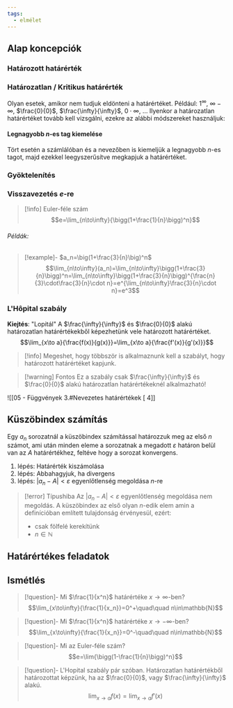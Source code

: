 ```yaml
---
tags:
  - elmélet
---
```

## Alap koncepciók
### Határozott határérték
### Határozatlan / Kritikus határérték
Olyan esetek, amikor nem tudjuk eldönteni a határértéket. Például: $1^\infty$, $\infty-\infty$, $\frac{0}{0}$, $\frac{\infty}{\infty}$,  $0\cdot\infty$, …
Ilyenkor a határozatlan határértéket tovább kell vizsgálni, ezekre az alábbi módszereket használjuk:
#### Legnagyobb $n$-es tag kiemelése
Tört esetén a számlálóban és a nevezőben is kiemeljük a legnagyobb $n$-es tagot, majd ezekkel leegyszerűsítve megkapjuk a határértéket.
### Gyöktelenítés
### Visszavezetés $e$-re
> [!info] Euler-féle szám
> $$e=\lim_{n\to\infty}{\bigg(1+\frac{1}{n}\bigg)^n}$$
###### Példák:
> [!example]- $a_n=\big(1+\frac{3}{n}\big)^n$
> $$\lim_{n\to\infty}(a_n)=\lim_{n\to\infty}\bigg(1+\frac{3}{n}\bigg)^n=\lim_{n\to\infty}\bigg(1+\frac{3}{n}\bigg)^{\frac{n}{3}\cdot\frac{3}{n}\cdot n}=e^{\lim_{n\to\infty}\frac{3}{n}\cdot n}=e^3$$
### L'Hôpital szabály
**Kiejtés**: "Lopitál"
A $\frac{\infty}{\infty}$ és $\frac{0}{0}$ alakú határozatlan határértékekből képezhetünk vele határozott határértéket.
$$\lim_{x\to a}{\frac{f(x)}{g(x)}}=\lim_{x\to a}{\frac{f'(x)}{g'(x)}}$$
> [!info] 
> Megeshet, hogy többször is alkalmaznunk kell a szabályt, hogy határozott határértéket kapjunk.

> [!warning] Fontos
> Ez a szabály csak $\frac{\infty}{\infty}$ és $\frac{0}{0}$ alakú határozatlan határértékeknél alkalmazható!
> 

![[05 - Függvények 3.#Nevezetes határértékek [ 4]]
## Küszöbindex számítás
Egy $a_n$ sorozatnál a küszöbindex számítással határozzuk meg az első $n$ számot, ami után minden eleme a sorozatnak a megadott $\varepsilon$ határon belül van az $A$ határértékhez, feltéve hogy a sorozat konvergens.
1. lépés: Határérték kiszámolása
2. lépés: Abbahagyjuk, ha divergens
3. lépés: $|a_n-A|<\varepsilon$ egyenlőtlenség megoldása $n$-re
> [!error] Típushiba
> Az $|a_n-A|<\varepsilon$ egyenlőtlenség megoldása nem megoldás. A küszöbindex az első olyan $n$-edik elem amin a definícióban említett tulajdonság érvényesül, ezért:
> - csak fölfelé kerekítünk
> - $n\in\mathbb{N}$
## Határértékes feladatok
## Ismétlés
> [!question]- Mi $\frac{1}{x^n}$ határértéke $x\to\infty$-ben?
> $$\lim_{x\to\infty}{\frac{1}{x_n}}=0^+\quad\quad n\in\mathbb{N}$$

> [!question]- Mi $\frac{1}{x^n}$ határértéke $x\to-\infty$-ben?
> $$\lim_{x\to\infty}{\frac{1}{x_n}}=0^-\quad\quad n\in\mathbb{N}$$

> [!question]- Mi az Euler-féle szám?
> $$e=\lim{\bigg(1-\frac{1}{n}\bigg)^n}$$

> [!question]- L'Hopital szabály pár szóban.
> Határozatlan határértékből határozottat képzünk, ha az $\frac{0}{0}$, vagy $\frac{\infty}{\infty}$ alakú.
> $$\lim_{x\to a}{f(x)}=\lim_{x\to a}{f'(x)}$$
